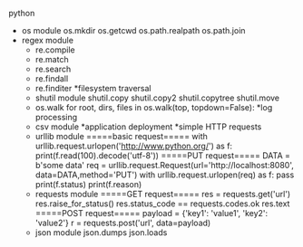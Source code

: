 python
- os module
  os.mkdir
  os.getcwd
  os.path.realpath
  os.path.join
- regex module
  - re.compile
  - re.match
  - re.search
  - re.findall
  - re.finditer
*filesystem traversal
  - shutil module
    shutil.copy
    shutil.copy2
    shutil.copytree
    shutil.move
  - os.walk
    for root, dirs, files in os.walk(top, topdown=False):
*log processing
  - csv module
*application deployment
*simple HTTP requests
  - urllib module
    =====basic request=====
    with urllib.request.urlopen('http://www.python.org/') as f:
        print(f.read(100).decode('utf-8'))
    =====PUT request=====
    DATA = b'some data'
    req = urllib.request.Request(url='http://localhost:8080', data=DATA,method='PUT')
    with urllib.request.urlopen(req) as f:
        pass
    print(f.status)
    print(f.reason)
  - requests module
    =====GET request=====
    res = requests.get('url')
    res.raise_for_status()
    res.status_code == requests.codes.ok
    res.text
    =====POST request=====
    payload = {'key1': 'value1', 'key2': 'value2'}
    r = requests.post('url', data=payload)
  - json module
    json.dumps
    json.loads